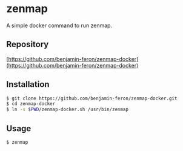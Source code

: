 # zenmap

A simple docker command to run zenmap.

## Repository

[https://github.com/benjamin-feron/zenmap-docker](https://github.com/benjamin-feron/zenmap-docker)

## Installation
```bash
$ git clone https://github.com/benjamin-feron/zenmap-docker.git
$ cd zenmap-docker
$ ln -s $PWD/zenmap-docker.sh /usr/bin/zenmap
````

## Usage

```bash
$ zenmap
````
